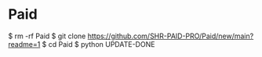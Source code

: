# Paid
$ rm -rf Paid
$ git clone https://github.com/SHR-PAID-PRO/Paid/new/main?readme=1
$ cd Paid
$ python UPDATE-DONE
